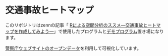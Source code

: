 # 交通事故ヒートマップ

このリポジトリはzennの記事「 [Rによる空間分析のススメ―交通事故ヒートマップを作成してみよう―](https://zenn.dev/nononoexe/articles/recommendations-for-spatial-analysis-with-r)」で使用したプログラムと[デモプログラム](https://nononoexe.github.io/traffic-accident-heatmap/)置き場になります。

[警察庁ウェブサイトのオープンデータ](https://www.npa.go.jp/publications/statistics/koutsuu/opendata/index_opendata.html)を利用して可視化しています。

